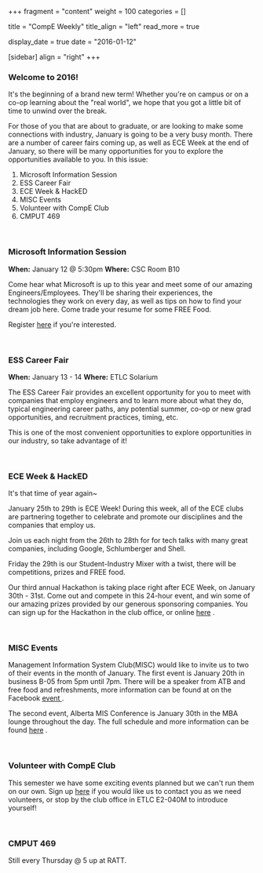 
+++
fragment = "content"
weight = 100
categories = []

title = "CompE Weekly"
title_align = "left"
read_more = true

display_date = true
date = "2016-01-12" 

[sidebar]
  align = "right"
+++
    
### Welcome to 2016!

It's the beginning of a brand new term! Whether you're on campus or on a co-op learning about the "real world", we hope that you got a little bit of time to unwind over the break.

For those of you that are about to graduate, or are looking to make some connections with industry, January is going to be a very busy month. There are a number of career fairs coming up, as well as ECE Week at the end of January, so there will be many opportunities for you to explore the opportunities available to you.
In this issue:
1. Microsoft Information Session
2. ESS Career Fair
3. ECE Week & HackED
4. MISC Events
5. Volunteer with CompE Club
6. CMPUT 469

</br>

### Microsoft Information Session

**When:** January 12 @ 5:30pm
**Where:** CSC Room B10

Come hear what Microsoft is up to this year and meet some of our amazing
Engineers/Employees. They'll be sharing their experiences, the technologies
they work on every day, as well as tips on how to find your dream job here.
Come trade your resume for some FREE Food.

Register [here](http://www.caps.ualberta.ca/Programs-and-services/Employer-Info-Sessions.aspx) if you're interested.

</br>

### ESS Career Fair

**When:** January 13 - 14
**Where:** ETLC Solarium

The ESS Career Fair provides an excellent opportunity for you to meet with companies that employ engineers and to learn more about what they do, typical engineering career paths, any potential summer, co-op or new grad opportunities, and recruitment practices, timing, etc.

This is one of the most convenient opportunities to explore opportunities in our industry, so take advantage of it!

</br>

### ECE Week & HackED


It's that time of year again~

January 25th to 29th is ECE Week! During this week, all of the ECE clubs are partnering together to celebrate and promote our disciplines and the companies that employ us.

Join us each night from the 26th to 28th for for tech talks with many great companies, including Google, Schlumberger and Shell.

Friday the 29th is our Student-Industry Mixer with a twist, there will be competitions, prizes and FREE food.

Our third annual Hackathon is taking place right after ECE Week, on January 30th - 31st. Come out and compete in this 24-hour event, and win some of our amazing prizes provided by our generous sponsoring companies. You can sign up for the Hackathon in the club office, or online [here](http://eceweek.compeclub.com/hackathon-signup/) .

</br>

### MISC Events


Management Information System Club(MISC) would like to invite us to two of their events in the month of January. The first event is January 20th in business B-05 from 5pm until 7pm. There will be a speaker from ATB and free food and refreshments, more information can be found at on the Facebook [event ](https://www.facebook.com/events/801742649972068/) .

The second event, Alberta MIS Conference is January 30th in the MBA lounge throughout the day. The full schedule and more information can be found [here](https://www.facebook.com/events/898786996866281/) .

</br>

### Volunteer with CompE Club


This semester we have some exciting events planned but we can't run them on our own. Sign up [here](http://goo.gl/forms/5NuwD5Pffb) if you would like us to contact you as we need volunteers, or stop by the club office in ETLC E2-040M to introduce yourself!

</br>

### CMPUT 469


Still every Thursday @ 5 up at RATT.

</br>
